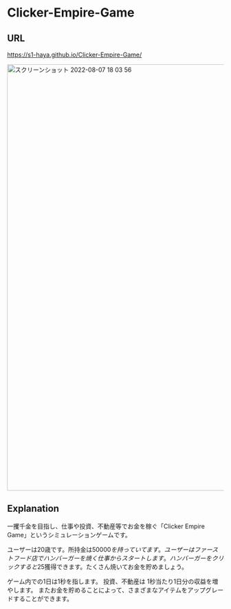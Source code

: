 # Clicker-Empire-Game

## URL
https://s1-haya.github.io/Clicker-Empire-Game/ 

<img width="989" alt="スクリーンショット 2022-08-07 18 03 56" src="https://user-images.githubusercontent.com/103574382/183283546-7f9b72ab-e9eb-4584-88fc-5f14d94b92e4.png">


## Explanation
一攫千金を目指し、仕事や投資、不動産等でお金を稼ぐ「Clicker Empire Game」というシミュレーションゲームです。

ユーザーは20歳です。所持金は$50000を持っていてます。ユーザーはファーストフード店でハンバーガーを焼く仕事からスタートします。 ハンバーガーをクリックすると$25獲得できます。たくさん焼いてお金を貯めましょう。

ゲーム内での1日は1秒を指します。
投資、不動産は 1秒当たり1日分の収益を増やします。
またお金を貯めることによって、さまざまなアイテムをアップグレードすることができます。
